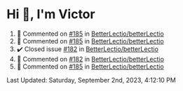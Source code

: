 <h1>Hi 👋, I'm Victor </h1>

<!--RECENT_ACTIVITY:start-->
1. 💬 Commented on [#185](https://github.com/BetterLectio/betterLectio/pull/185#issuecomment-1703874739) in [BetterLectio/betterLectio](https://github.com/BetterLectio/betterLectio)<br>
2. 💬 Commented on [#185](https://github.com/BetterLectio/betterLectio/pull/185#issuecomment-1703873114) in [BetterLectio/betterLectio](https://github.com/BetterLectio/betterLectio)<br>
3. ✔️ Closed issue [#182](https://github.com/BetterLectio/betterLectio/issues/182) in [BetterLectio/betterLectio](https://github.com/BetterLectio/betterLectio)<br>
4. 💬 Commented on [#182](https://github.com/BetterLectio/betterLectio/issues/182#issuecomment-1703869926) in [BetterLectio/betterLectio](https://github.com/BetterLectio/betterLectio)<br>
5. 💬 Commented on [#185](https://github.com/BetterLectio/betterLectio/pull/185#issuecomment-1703868810) in [BetterLectio/betterLectio](https://github.com/BetterLectio/betterLectio)<br>
<!--RECENT_ACTIVITY:end-->

<!--RECENT_ACTIVITY:last_update-->
Last Updated: Saturday, September 2nd, 2023, 4:12:10 PM
<!--RECENT_ACTIVITY:last_update_end-->
